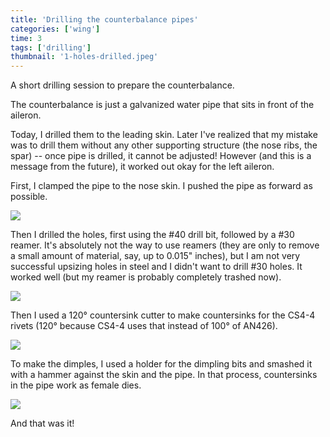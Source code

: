 ```yaml
---
title: 'Drilling the counterbalance pipes'
categories: ['wing']
time: 3
tags: ['drilling']
thumbnail: '1-holes-drilled.jpeg'
---
```


A short drilling session to prepare the counterbalance.

<!-- more -->

The counterbalance is just a galvanized water pipe that sits in front of the aileron.

Today, I drilled them to the leading skin. Later I've realized that my mistake was to drill them without any other supporting structure (the nose ribs, the spar) -- once pipe is drilled, it cannot be adjusted! However (and this is a message from the future), it worked out okay for the left aileron.

First, I clamped the pipe to the nose skin. I pushed the pipe as forward as possible.

![](./0-clamping-pipe.jpeg)

Then I drilled the holes, first using the #40 drill bit, followed by a #30 reamer. It's absolutely not the way to use reamers (they are only to remove a small amount of material, say, up to 0.015" inches), but I am not very successful upsizing holes in steel and I didn't want to drill #30 holes. It worked well (but my reamer is probably completely trashed now).

![](./1-holes-drilled.jpeg)

Then I used a 120° countersink cutter to make countersinks for the CS4-4 rivets (120° because CS4-4 uses that instead of 100° of AN426).

![](./2-pipe-countersinks.jpeg)

To make the dimples, I used a holder for the dimpling bits and smashed it with a hammer against the skin and the pipe. In that process, countersinks in the pipe work as female dies.

![](./3-dimples.jpeg)

And that was it!